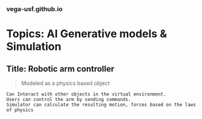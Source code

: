 ### vega-usf.github.io
# Topics: AI Generative models &amp; Simulation
## Title: Robotic arm controller

> Modeled as a physics based object
```
Can Interact with other objects in the virtual environment.
Users can control the arm by sending commands.
Simulator can calculate the resulting motion, forces based on the laws of physics
```


